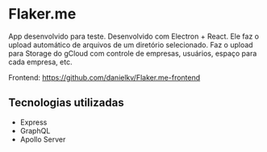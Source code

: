 # Flaker.me

App desenvolvido para teste. Desenvolvido com Electron + React. Ele faz o upload automático de arquivos de um diretório selecionado.
Faz o upload para Storage do gCloud com controle de empresas, usuários, espaço para cada empresa, etc.

Frontend: https://github.com/danielkv/Flaker.me-frontend

## Tecnologias utilizadas

* Express
* GraphQL
* Apollo Server
